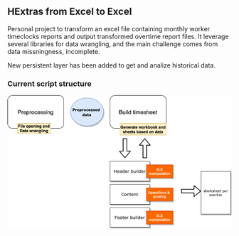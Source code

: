 ## HExtras from Excel to Excel

Personal project to transform an excel file containing monthly worker timeclocks reports and output transformed overtime report files. It leverage several libraries for data wrangling, and the main challenge comes from data missningness, incomplete. 

New persistent layer has been added to get and analize historical data.

### Current script structure


![Module diagram](hextras_arch.png)

